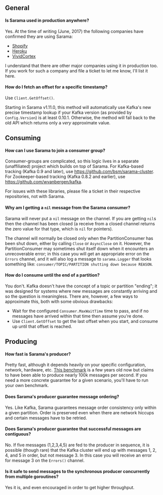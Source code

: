 ## General

#### Is Sarama used in production anywhere?

Yes. At the time of writing (June, 2017) the following companies have confirmed they are using Sarama:
- [Shopify](https://www.shopify.com/)
- [Heroku](https://www.heroku.com/)
- [VividCortex](https://www.vividcortex.com/)

I understand that there are other major companies using it in production too. If you work for such a company and file a ticket to let me know, I'll list it here.

#### How do I fetch an offset for a specific timestamp?

Use `Client.GetOffset()`.

Starting in Sarama v1.11.0, this method will automatically use Kafka's new precise timestamp lookup if your Kafka version (as provided by `Config.Version`) is at least 0.10.1. Otherwise, the method will fall back to the old API which returns only a *very* approximate value.

## Consuming

#### How can I use Sarama to join a consumer group?

Consumer-groups are complicated, so this logic lives in a separate (unaffiliated) project which builds on top of Sarama. For Kafka-based tracking (Kafka 0.9 and later), use https://github.com/bsm/sarama-cluster. For Zookeeper-based tracking (Kafka 0.8.2 and earlier), use https://github.com/wvanbergen/kafka.

For issues with these libraries, please file a ticket in their respective repositories, not with Sarama.

#### Why am I getting a `nil` message from the Sarama consumer?

Sarama will never put a `nil` message on the channel. If you are getting `nil`s then the channel has been closed (a receive from a closed channel returns the zero value for that type, which is `nil` for pointers).

The channel will normally be closed only when the PartitionConsumer has been shut down, either by calling `Close` or `AsyncClose` on it. However, the PartitionConsumer may sometimes shut itself down when it encounters an unrecoverable error; in this case you will get an appropriate error on the `Errors` channel, and it will also log a message to `sarama.Logger` that looks something like: `consumer/TOPIC/PARTITION shutting down because REASON`.

#### How do I consume until the end of a partition?

You don't. Kafka doesn't have the concept of a topic or partition "ending"; it was designed for systems where new messages are constantly arriving and so the question is meaningless. There are, however, a few ways to approximate this, both with some obvious drawbacks:
- Wait for the configured `Consumer.MaxWaitTime` time to pass, and if no messages have arrived within that time then assume you're done.
- Use `Client.GetOffset` to get the last offset when you start, and consume up until that offset is reached. 

## Producing

#### How fast is Sarama's producer?

Pretty fast, although it depends heavily on your specific configuration, network, hardware, etc. [This benchmark](http://bravenewgeek.com/dissecting-message-queues/) is a few years old now but claims to have been able to produce nearly 100k messages per second. If you need a more concrete guarantee for a given scenario, you'll have to run your own benchmark.

#### Does Sarama's producer guarantee message ordering?

Yes. Like Kafka, Sarama guarantees message order consistency only within a given partition. Order is preserved even when there are network hiccups and certain messages have to be retried.

#### Does Sarama's producer guarantee that successful messages are contiguous?

No. If five messages (1,2,3,4,5) are fed to the producer in sequence, it is possible (though rare) that the Kafka cluster will end up with messages 1, 2, 4, and 5 in order, but not message 3. In this case you will receive an error for message 3 on the `Errors()` channel.

#### Is it safe to send messages to the synchronous producer concurrently from multiple goroutines?

Yes it is, and even encouraged in order to get higher throughput.